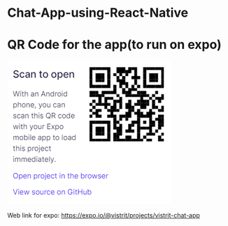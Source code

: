# Chat-App-using-React-Native

# QR Code for the app(to run on expo)

![QR](QR.png)

Web link for expo: https://expo.io/@vistrit/projects/vistrit-chat-app

